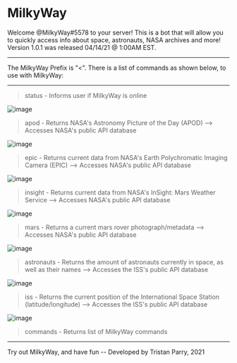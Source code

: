 # MilkyWay

Welcome @MilkyWay#5578 to your server! This is a bot that will allow you to quickly access info about space, astronauts, NASA archives and more! Version 1.0.1 was released 04/14/21 @ 1:00AM EST.

-------------------------------------------------------------------------------------------------------------------------------------------------------------------------

The MilkyWay Prefix is "<". There is a list of commands as shown below, to use with MilkyWay:

-------------------------------------------------------------------------------------------------------------------------------------------------------------------------

>status - Informs user if MilkyWay is online

![image](https://user-images.githubusercontent.com/64918749/115977059-4476e800-a542-11eb-8367-4ba6bbb0458d.png)

>apod - Returns NASA's Astronomy Picture of the Day (APOD) --> Accesses NASA's public API database

![image](https://user-images.githubusercontent.com/64918749/115976995-5c9a3780-a541-11eb-8644-6e000c594a47.png)

>epic - Returns current data from NASA's Earth Polychromatic Imaging Camera (EPIC) --> Accesses NASA's public API database

![image](https://user-images.githubusercontent.com/64918749/115977002-70de3480-a541-11eb-9638-32bda165e739.png)

>insight - Returns current data from NASA's InSight: Mars Weather Service --> Accesses NASA's public API database

![image](https://user-images.githubusercontent.com/64918749/115977064-4b9df600-a542-11eb-95be-79820525fd22.png)

>mars - Returns a current mars rover photograph/metadata --> Accesses NASA's public API database

![image](https://user-images.githubusercontent.com/64918749/115976998-66239f80-a541-11eb-800b-2e5b37db8c4e.png)

>astronauts - Returns the amount of astronauts currently in space, as well as their names --> Accesses the ISS's public API database

![image](https://user-images.githubusercontent.com/64918749/115976993-53a96600-a541-11eb-8ffd-67bcb39a88a4.png)

>iss - Returns the current position of the International Space Station (latitude/longitude) --> Accesses the ISS's public API database

![image](https://user-images.githubusercontent.com/64918749/115976989-47bda400-a541-11eb-96e7-d919a6638737.png)

>commands - Returns list of MilkyWay commands

-------------------------------------------------------------------------------------------------------------------------------------------------------------------------

Try out MilkyWay, and have fun -- Developed by Tristan Parry, 2021
